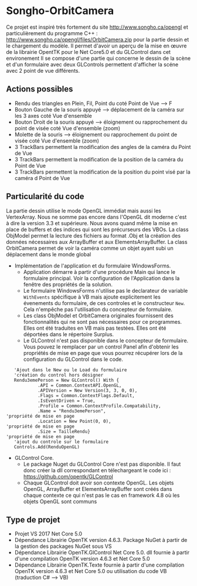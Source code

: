 # Songho-OrbitCamera
Ce projet est inspiré très fortement du site http://www.songho.ca/opengl et particulièrement du programme C++ : http://www.songho.ca/opengl/files/OrbitCamera.zip pour la partie dessin et le chargement du modèle. 
Il permet d'avoir un aperçu de la mise en œuvre de la librairie OpentTK pour le Net Core5.0 et du GLControl dans cet environement
Il se compose d'une partie qui concerne le dessin de la scène et d'un formulaire avec deux GLControls permettent d'afficher la scéne avec 2 point de vue différents.

## Actions possibles
   - Rendu des triangles en Plein, Fil, Point du coté Point de Vue -->  F
   - Bouton Gauche de la souris appuyé --> déplacement de la caméra sur les 3 axes coté Vue d'ensemble
   - Bouton Droit de la souris appuyé --> éloignement ou rapprochement du point de visée coté Vue d'ensemble (zoom)
   - Molette de la souris --> éloignement ou rapprochement du point de visée coté Vue d'ensemble (zoom)
   - 3 TrackBars permettent la modification des angles de la caméra du Point de Vue
   - 3 TrackBars permettent la modification de la position de la caméra du Point de Vue
   - 3 TrackBars permettent la modification de la position du point visé par la caméra d Point de Vue

## Particularité du code
La partie dessin utilise le mode OpenGL immédiat mais aussi les VertexArray. Nous ne somme pas encore dans l'OpenGL dit moderne c'est à dire la version 3.3 et supérieure.
Nous avons quand même la mise en place de buffers et des indices qui sont les précurseurs des VBOs. 
La class ObjModel permet la lecture des fichiers au format .Obj et la création des données nécessaires aux ArrayBuffer et aux ElementsArrayBuffer.
La class OrbitCamera permet de voir la caméra comme un objet ayant subi un déplacement dans le monde global



- Implémentation de l'application et du formulaire WindowsForms. 
   - Application démarre à partir d'une procédure Main qui lance le formulaire principal. Voir la configuration de l'Application dans la fenêtre des propriétés de la solution.
   - Le formulaire WindowsForms n'utilise pas le declarateur de variable `WithEvents` spécifique à VB mais ajoute explicitement les évenements du formulaire, de ces controles et le constructeur `New`. 
   Cela n'empêche pas l'utilisation du concepteur de formulaire. 
   - Les class ObjModel et OrbitCamera originales fournissent des fonctionnalités qui ne sont pas nécessaires pour ce programmes. Elles ont été traduites en VB mais pas testées. Elles ont été déportées dans le répertoire Surplus.
   - Le GLControl n'est pas disponible dans le concepteur de formulaire. Vous pouvez le remplacer par un control Panel afin d'obtenir les propriétés de mise en page que vous pourrez récupérer lors de la configuration du GLControl dans le code.
```visual basic.net
   'Ajout dans le New ou le Load du formulaire
   'création du control hors désigner
   Rendu3emePerson = New GLControl() With {
            .API = Common.ContextAPI.OpenGL,
            .APIVersion = New Version(3, 3, 0, 0),
            .Flags = Common.ContextFlags.Default,
            .IsEventDriven = True,
            .Profile = Common.ContextProfile.Compatability,
            .Name = "Rendu3emePerson",							'propriété de mise en page
            .Location = New Point(0, 0),						'propriété de mise en page
            .Size = TailleRendu}								'propriété de mise en page
   'ajout du controle sur le formulaire
   Controls.Add(RenduOpenGL)
```
- GLControl Core. 
	- Le package Nuget du GLControl Core n'est pas disponible. Il faut donc créer la dll correspondant en télechargeant le code ici : https://github.com/opentk/GLControl
	- Chaque GLControl doit avoir son contexte OpenGL. Les objets OpenGL, ArrayBuffer et ElementsArrayBuffer sont créés dans chaque contexte ce qui n'est pas le cas en framework 4.8 où les objets OpenGL sont communs

## Type de projet
- Projet VS 2017 Net Core 5.0
- Dépendance Librairie OpenTK version 4.6.3. Package NuGet à partir de la gestion des packages NuGet sous VS
- Dépendance Librairie OpenTK.GlControl Net Core 5.0. dll fournie à partir d'une compilation OpenTK version 4.6.3 et Net Core 5.0
- Dépendance Librairie OpenTK.Texte fournie à partir d'une compilation OpenTK version 4.6.3 et Net Core 5.0 ou utilisation du code VB (traduction C# --> VB)
